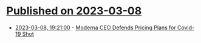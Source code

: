 # [Published on 2023-03-08](index.md)

* [2023-03-08, 19:21:00](https://science.slashdot.org/story/23/03/08/1725249/moderna-ceo-defends-pricing-plans-for-covid-19-shot?utm_source=rss1.0mainlinkanon&utm_medium=feed) - [Moderna CEO Defends Pricing Plans for Covid-19 Shot](https://science.slashdot.org/story/23/03/08/1725249/moderna-ceo-defends-pricing-plans-for-covid-19-shot?utm_source=rss1.0mainlinkanon&utm_medium=feed)
